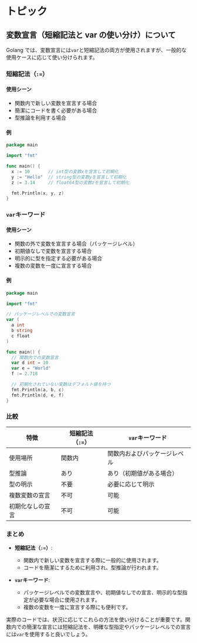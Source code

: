 # トピック

## 変数宣言（短縮記法と var の使い分け）について

Golang では、変数宣言には`var`と短縮記法の両方が使用されますが、一般的な使用ケースに応じて使い分けられます。

### 短縮記法（`:=`）

#### 使用シーン

-   関数内で新しい変数を宣言する場合
-   簡潔にコードを書く必要がある場合
-   型推論を利用する場合

#### 例

```go
package main

import "fmt"

func main() {
  x := 10       // int型の変数xを宣言して初期化
  y := "Hello"  // string型の変数yを宣言して初期化
  z := 3.14     // float64型の変数zを宣言して初期化

  fmt.Println(x, y, z)
}
```

### `var`キーワード

#### 使用シーン

-   関数の外で変数を宣言する場合（パッケージレベル）
-   初期値なしで変数を宣言する場合
-   明示的に型を指定する必要がある場合
-   複数の変数を一度に宣言する場合

#### 例

```go
package main

import "fmt"

// パッケージレベルでの変数宣言
var (
  a int
  b string
  c float
)

func main() {
  // 関数内での変数宣言
  var d int = 10
  var e = "World"
  f := 2.718

  // 初期化されていない変数はデフォルト値を持つ
  fmt.Println(a, b, c)
  fmt.Println(d, e, f)
}
```

### 比較

| 特徴             | 短縮記法（`:=`） | `var`キーワード              |
| ---------------- | ---------------- | ---------------------------- |
| 使用場所         | 関数内           | 関数内およびパッケージレベル |
| 型推論           | あり             | あり（初期値がある場合）     |
| 型の明示         | 不要             | 必要に応じて明示             |
| 複数変数の宣言   | 不可             | 可能                         |
| 初期化なしの宣言 | 不可             | 可能                         |

### まとめ

-   **短縮記法（`:=`）**:

    -   関数内で新しい変数を宣言する際に一般的に使用されます。
    -   コードを簡潔にするために利用され、型推論が行われます。

-   **`var`キーワード**:
    -   パッケージレベルでの変数宣言や、初期値なしでの宣言、明示的な型指定が必要な場合に使用されます。
    -   複数の変数を一度に宣言する際にも便利です。

実際のコードでは、状況に応じてこれらの方法を使い分けることが重要です。関数内での簡潔な宣言には短縮記法を、明確な型指定やパッケージレベルでの宣言には`var`を使用すると良いでしょう。
